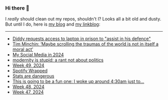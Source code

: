 ### Hi there 👋

I _really_ should clean out my repos, shouldn't I? Looks all a bit old and dusty. But until I do, here is [my blog](https://lostfocus.de/) and [my linkblog](https://dominikschwind.com/links):

--- 

<!-- POST-LIST:START -->
- [Diddy requests access to laptop in prison to &quot;assist in his defence&quot;](https://www.nme.com/news/music/diddy-requests-access-to-laptop-in-prison-to-assist-in-his-defence-3820023)
- [Tim Minchin: ‘Maybe scrolling the traumas of the world is not in itself a moral act’](https://www.theguardian.com/food/2024/dec/08/lunch-with-tim-minchin-matilda-songwriter-social-media-happiness)
- [My Social Media in 2024](https://mwl.io/archives/23895)
- [modernity is stupid: a rant not about politics](https://phirephoenix.com/blog/2024-11-05/modernity)
- [Week 49, 2024](https://lostfocus.de/2024/12/08/week-49-2024/)
- [Spotify Wrapped](https://lostfocus.de/2024/12/04/233372/)
- [Stats are dangerous](https://lostfocus.de/2024/12/03/stats-are-dangerous/)
- [This is going to be a fun one: I woke up around 4:30am just to…](https://lostfocus.de/2024/12/02/233367/)
- [Week 48, 2024](https://lostfocus.de/2024/12/01/week-48-2024/)
- [Week 47, 2024](https://lostfocus.de/2024/11/24/week-47-2024/)
<!-- POST-LIST:END -->

<!--
**lostfocus/lostfocus** is a ✨ _special_ ✨ repository because its `README.md` (this file) appears on your GitHub profile.

Here are some ideas to get you started:

- 🔭 I’m currently working on ...
- 🌱 I’m currently learning ...
- 👯 I’m looking to collaborate on ...
- 🤔 I’m looking for help with ...
- 💬 Ask me about ...
- 📫 How to reach me: ...
- 😄 Pronouns: ...
- ⚡ Fun fact: ...
-->
